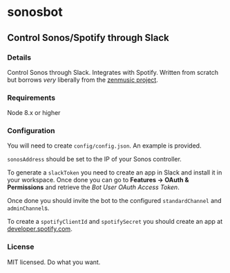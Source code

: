 # sonosbot
## Control Sonos/Spotify through Slack

### Details

Control Sonos through Slack. Integrates with Spotify. Written from scratch but borrows _very_ liberally from the [zenmusic project](https://github.com/htilly/zenmusic).

### Requirements

Node 8.x or higher

### Configuration

You will need to create `config/config.json`. An example is provided. 

`sonosAddress` should be set to the IP of your Sonos controller.

To generate a `slackToken` you need to create an app in Slack and install it in your workspace. Once done you can go to **Features -> OAuth & Permissions**
 and retrieve the _Bot User OAuth Access Token_.

Once done you should invite the bot to the configured `standardChannel` and `adminChannel`s.

To create a `spotifyClientId` and `spotifySecret` you should create an app at [developer.spotify.com](https://developer.spotify.com).

### License

MIT licensed. Do what you want.

